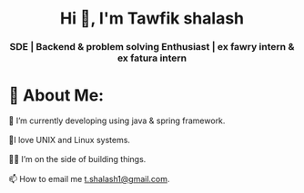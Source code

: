 <h1 align="center">Hi 👋, I'm Tawfik shalash</h1>
<h3 align="center"> SDE | Backend & problem solving Enthusiast | ex fawry intern & ex fatura intern</h3>

# 💫 About Me:
🌱 I’m currently developing using java & spring framework. <br><br>🐧I love UNIX and Linux systems.<br><br>🐱‍👤 I’m on the side of building things.<br><br>📫 How to email me t.shalash1@gmail.com.<br>

